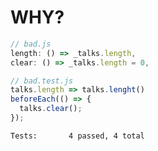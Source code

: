 WHY?
====
```javascript
// bad.js
length: () => _talks.length,
clear: () => _talks.length = 0,

// bad.test.js
talks.length => talks.lenght()
beforeEach(() => {
  talks.clear();
});
```
```
Tests:       4 passed, 4 total
```
